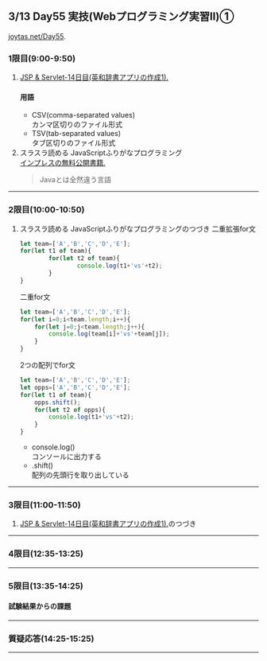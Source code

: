 ## 3/13 Day55 実技(Webプログラミング実習Ⅱ)①
[joytas.net/Day55](https://joytas.net/%e8%a8%93%e7%b7%b4/day55).
### 1限目(9:00-9:50)
1. [JSP & Servlet-14日目(英和辞書アプリの作成1).](https://joytas.net/programming/jspservlet14)
	#### 用語
	- CSV(comma-separated values)  
	カンマ区切りのファイル形式
	- TSV(tab-separated values)  
	タブ区切りのファイル形式
1. スラスラ読める JavaScriptふりがなプログラミング  
	[インプレスの無料公開書籍.](https://book.impress.co.jp/items/tameshiyomi)
	> Javaとは全然違う言語
---
### 2限目(10:00-10:50)
1. スラスラ読める JavaScriptふりがなプログラミングのつづき
	二重拡張for文
	~~~javascript
	let team=['A','B','C','D','E'];
	for(let t1 of team){
			for(let t2 of team){
					console.log(t1+'vs'+t2);
			}
	}
	~~~
	二重for文
	~~~javascript
	let team=['A','B','C','D','E'];
	for(let i=0;i<team.length;i++){
		for(let j=0;j<team.length;j++){
			console.log(team[i]+'vs'+team[j]);
		}
	}
	~~~
	2つの配列でfor文
	~~~javascript
	let team=['A','B','C','D','E'];
	let opps=['A','B','C','D','E'];
	for(let t1 of team){
		opps.shift();
		for(let t2 of opps){
			console.log(t1+'vs'+t2);
		}
	}
	~~~
	- console.log()  
	コンソールに出力する
	- .shift()  
	配列の先頭行を取り出している
---
### 3限目(11:00-11:50)
1. [JSP & Servlet-14日目(英和辞書アプリの作成1).](https://joytas.net/programming/jspservlet14)のつづき
---
### 4限目(12:35-13:25)
---
### 5限目(13:35-14:25)
#### 試験結果からの課題
---
### 質疑応答(14:25-15:25)
----
